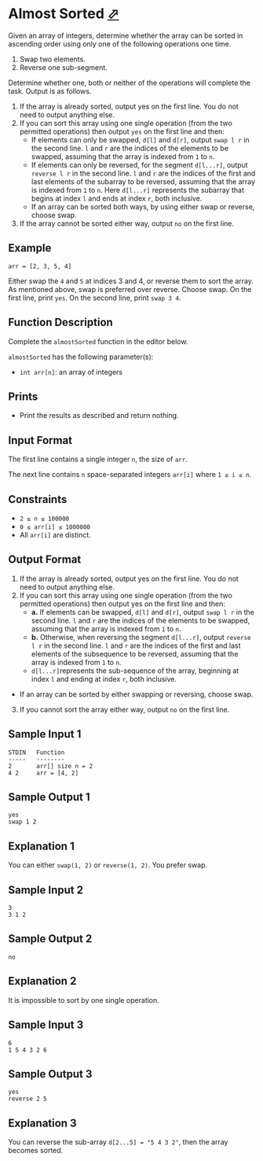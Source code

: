 # Almost Sorted [⬀](https://www.hackerrank.com/challenges/almost-sorted)

Given an array of integers, determine whether the array can be sorted in ascending order using only one of the following operations one time.

1. Swap two elements.
2. Reverse one sub-segment.

Determine whether one, both or neither of the operations will complete the task. Output is as follows.

1. If the array is already sorted, output yes on the first line. You do not need to output anything else.
2. If you can sort this array using one single operation (from the two permitted operations) then output `yes` on the first line and then:
   - If elements can only be swapped, `d[l]` and `d[r]`, output `swap l r` in the second line. `l` and `r` are the indices of the elements to be swapped, assuming that the array is indexed from `1` to `n`.
   - If elements can only be reversed, for the segment `d[l...r]`, output `reverse l r` in the second line. `l` and `r` are the indices of the first and last elements of the subarray to be reversed, assuming that the array is indexed from `1` to `n`. Here `d[l...r]` represents the subarray that begins at index `l` and ends at index `r`, both inclusive.
   - If an array can be sorted both ways, by using either swap or reverse, choose swap.
3. If the array cannot be sorted either way, output `no` on the first line.

## Example
```arr = [2, 3, 5, 4]```

Either swap the `4` and `5` at indices 3 and 4, or reverse them to sort the array. As mentioned above, swap is preferred over reverse. Choose swap. On the first line, print `yes`. On the second line, print `swap 3 4`.

## Function Description

Complete the `almostSorted` function in the editor below.

`almostSorted` has the following parameter(s):
- `int arr[n]`: an array of integers

## Prints

- Print the results as described and return nothing.

## Input Format

The first line contains a single integer `n`, the size of `arr`.

The next line contains `n` space-separated integers `arr[i]` where `1 ≤ i ≤ n`.

## Constraints
- `2 ≤ n ≤ 100000`
- `0 ≤ arr[i] ≤ 1000000`
- All `arr[i]` are distinct.

## Output Format

1. If the array is already sorted, output yes on the first line. You do not need to output anything else.
2. If you can sort this array using one single operation (from the two permitted operations) then output yes on the first line and then:
    - **a.** If elements can be swapped, `d[l]` and `d[r]`, output `swap l r` in the second line. `l` and `r` are the indices of the elements to be swapped, assuming that the array is indexed from `1` to `n`.
    - **b.** Otherwise, when reversing the segment `d[l...r]`, output `reverse l r` in the second line. `l` and `r` are the indices of the first and last elements of the subsequence to be reversed, assuming that the array is indexed from `1` to `n`.
    - `d[l...r]`represents the sub-sequence of the array, beginning at index `l` and ending at index `r`, both inclusive.
- If an array can be sorted by either swapping or reversing, choose swap.
3. If you cannot sort the array either way, output `no` on the first line.

## Sample Input 1
```
STDIN   Function
-----   --------
2       arr[] size n = 2
4 2     arr = [4, 2]
```

## Sample Output 1
```
yes  
swap 1 2
```

## Explanation 1

You can either `swap(1, 2)` or `reverse(1, 2)`. You prefer swap.

## Sample Input 2
```
3
3 1 2
```

## Sample Output 2
```
no
```

## Explanation 2

It is impossible to sort by one single operation.

## Sample Input 3
```
6
1 5 4 3 2 6
```

## Sample Output 3
```
yes
reverse 2 5
```

## Explanation 3

You can reverse the sub-array `d[2...5] = "5 4 3 2"`, then the array becomes sorted.
